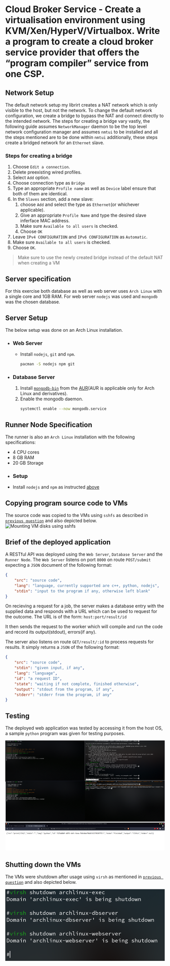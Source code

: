 # Cloud Broker Service - Create a virtualisation environment using KVM/Xen/HyperV/Virtualbox. Write a program to create a cloud broker service provider that offers the “program compiler” service from one CSP.

## Network Setup
The default network setup my librirt creates a NAT network which is only visible
to the host, but not the network. To change the default network configuration,
we create a bridge to bypass the NAT and connect directly to the intended network.
The steps for creating a bridge vary vastly, the following guide assumes
```NetworkManager``` daemon to be the top level network configuration manager
and assumes ```nmtui``` to be installed and all the steps mentioned are to be
done within ```nmtui``` additionally, these steps create a bridged network for
an ```Ethernet``` slave.

### Steps for creating a bridge
1. Choose ```Edit a connection```.
2. Delete preexisting wired profiles.
3. Select ```Add``` option.
4. Choose connection type as ```Bridge```
5. Type an appropriate ```Profile name``` as well as ```Device``` label ensure
   that both of them are identical.
6. In the ```Slaves``` section, add a new slave:
   1. choose ```Add``` and select the type as ```Ethernet```(or whichever applicable).
   2. Give an appropriate ```Profile Name``` and type the desired slave inferface MAC address.
   3. Make sure ```Available to all users``` is checked.
   4. Choose ```OK```
7.  Leave ```IPv4 CONFIGURATION``` and ```IPv6 CONFIGURATION``` as ```Automatic```.
8.  Make sure ```Available to all users``` is checked.
9.  Choose ```OK```.

> Make sure to use the newly created bridge instead of the default NAT when
> creating a VM

## Server specification
For this exercise both database as well as web server uses ```Arch Linux``` with
a single core and 1GB RAM. For web server ```nodejs``` was used and ```mongodb```
was the chosen database.

## Server Setup
The below setup was done on an Arch Linux installation.
- ### Web Server
  - Install ```nodejs```, ```git``` and ```npm```.
     ```bash
     pacman -S nodejs npm git
     ```

- ### Database Server
  1. Install [```mongodb-bin```](https://aur.archlinux.org/packages/mongodb-bin/)
     from the [AUR](https://aur.archlinux.org/)(AUR is applicable only for Arch
     Linux and derivatives).
  2. Enable the mongodb daemon.
     ```bash
     systemctl enable --now mongodb.service
     ```
## Runner Node Specification
The runner is also an ```Arch Linux``` installation with the following specifications:
- 4 CPU cores
- 8 GB RAM
- 20 GB Storage
- ### Setup
- Install ```nodejs``` and ```npm``` as instructed [above](#server-setup)

## Copying program source code to VMs
The source code was copied to the VMs using ```sshfs``` as described in 
[```previous question```](../question_1/question_1.pdf) and also depicted below.
![Mounting VM disks using sshfs](./steps/mounting.png)

## Brief of the deployed application
A RESTful API was deployed using the ```Web Server```, ```Database Server``` and
 the ```Runner Node```. The ```Web Server``` listens on port ```8000``` on route
  ```POST/submit``` expecting a ```JSON``` document of the following format:
```json
{
    "src": "source code",
    "lang": "language, currently supported are c++, python, nodejs",
    "stdin": "input to the program if any, otherwise left blank"
}
```

On recieving a request for a job, the server makes a database entry with the 
supplied data and responds with a URL which can be used to request for the outcome. 
The URL is of the form: ```host:port/result/id```

It then sends the request to the worker which will compile and run 
the code and record its output(stdout), errors(if any). 

The server also listens on route ```GET/result/:id``` to process requests for 
results. It simply returns a ```JSON``` of the following format:
```json
{
    "src": "source code",
    "stdin": "given input, if any",
    "lang": "language",
    "id": "a request ID",
    "state": "waiting if not complete, finished otherwise",
    "output": "stdout from the program, if any",
    "stderr": "stderr from the program, if any"
}
```
## Testing

The deployed web application was tested by accessing it from the host OS, a 
sample ```python``` program was given for testing purposes.

![Application being tested(from top right to bottom left: 1. Web Server, 2. Database Server, 3. Runner Node, 4. Testing using cURL on host OS)](steps/running.png)
![GET request on the web browser](steps/web_browser.png)

## Shutting down the VMs
The VMs were shutdown after usage using ```virsh``` as mentioned in 
[```previous question```](../question_1/question_1.pdf) and also depicted below.

![Powering down VMs](./steps/shutdown.png)